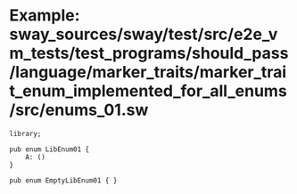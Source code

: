 # Example: sway_sources/sway/test/src/e2e_vm_tests/test_programs/should_pass/language/marker_traits/marker_trait_enum_implemented_for_all_enums/src/enums_01.sw

```sway
library;

pub enum LibEnum01 {
    A: ()
}

pub enum EmptyLibEnum01 { }
```

